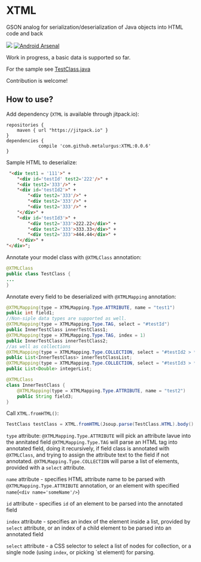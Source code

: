 # XTML
GSON analog for serialization/deserialization of Java objects into HTML code and back

[![](https://jitpack.io/v/metalurgus/XTML.svg)](https://jitpack.io/#metalurgus/XTML)
[![Android Arsenal](https://img.shields.io/badge/Android%20Arsenal-XTML-brightgreen.svg?style=flat)](http://android-arsenal.com/details/1/4328)

Work in progress, a basic data is supported so far.

For the sample see 
[TestClass.java](https://github.com/metalurgus/XTML/blob/master/app/src/main/java/com/metalurgus/xtml/app/TestClass.java)

Contribution is welcome!

## How to use?
Add dependency (`XTML` is available through jitpack.io):
```
repositories {
    maven { url "https://jitpack.io" }
}
dependencies {
	        compile 'com.github.metalurgus:XTML:0.0.6'
}
```

Sample HTML to deserialize:
```html
 "<div test1 = '111'>" +
    "<div id='testId' test2='222'/>" +
    "<div test2='333'/>" +
    "<div id='testId2'>" +
        "<div test2='333'/>" +
        "<div test2='333'/>" +
        "<div test2='333'/>" +
    "</div>" +
    "<div id='testId3'>" +
        "<div test2='333'>222.22</div>" +
        "<div test2='333'>333.33</div>" +
        "<div test2='333'>444.44</div>" +
    "</div>" +
"</div>";
```

Annotate your model class with `@XTMLClass` annotation:
```java
@XTMLClass
public class TestClass {
...
}
```
Annotate every field to be deserialized with `@XTMLMapping` annotation:
```java
@XTMLMapping(type = XTMLMapping.Type.ATTRIBUTE, name = "test1")
public int field1;
//Non-siple data types are supported as well.
@XTMLMapping(type = XTMLMapping.Type.TAG, select = "#testId")
public InnerTestClass innerTestClass1;
@XTMLMapping(type = XTMLMapping.Type.TAG, index = 1)
public InnerTestClass innerTestClass2;
//as well as collections
@XTMLMapping(type = XTMLMapping.Type.COLLECTION, select = "#testId2 > *")
public List<InnerTestClass> innerTestClassList;
@XTMLMapping(type = XTMLMapping.Type.COLLECTION, select = "#testId3 > *")
public List<Double> integerList;

@XTMLClass
class InnerTestClass {
    @XTMLMapping(type = XTMLMapping.Type.ATTRIBUTE, name = "test2")
    public String field3;
}
```
Call `XTML.fromHTML()`:
```java
TestClass testClass = XTML.fromHTML(Jsoup.parse(TestClass.HTML).body().child(0), TestClass.class);
```
`type` attribute:
 `@XTMLMapping.Type.ATTRIBUTE` will pick an attribute lavue into the annitated field
 `@XTMLMapping.Type.TAG` will parse an HTML tag into annotated field, doing it recursively, if field class is annotated with `@XTMLClass`, and trying to assign the attribute text to the field if not annotated.
 `@XTMLMapping.Type.COLLECTION` will parse  a list of elements, provided with a `select` attribute.
 
 `name` attribute - specifies HTML attribute name to be parsed with `@XTMLMapping.Type.ATTRIBUTE` annotation, or an element with specified `name`(`<div name='someName'/>`)
 
 `id` attribute - specifies `id` of an element to be parsed into the annotated field
 
 `index` attribute - specifies an index of the element inside a list, provided by `select` attribute, or an index of a child element to be parsed into an annotated field
 
 `select` attribute - a CSS selector to select a list of nodes for collection, or a single node (using `index`, or picking `st element) for parsing.
 
 
 
